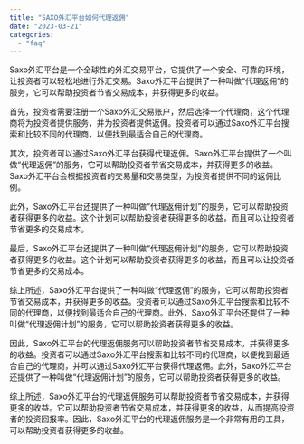 ```yaml
---
title: "SAXO外汇平台如何代理返佣"
date: "2023-03-21"
categories: 
  - "faq"
---
```


Saxo外汇平台是一个全球性的外汇交易平台，它提供了一个安全、可靠的环境，让投资者可以轻松地进行外汇交易。Saxo外汇平台提供了一种叫做“代理返佣”的服务，它可以帮助投资者节省交易成本，并获得更多的收益。

首先，投资者需要注册一个Saxo外汇交易账户，然后选择一个代理商，这个代理商将为投资者提供服务，并为投资者提供返佣。投资者可以通过Saxo外汇平台搜索和比较不同的代理商，以便找到最适合自己的代理商。

其次，投资者可以通过Saxo外汇平台获得代理返佣。Saxo外汇平台提供了一个叫做“代理返佣”的服务，它可以帮助投资者节省交易成本，并获得更多的收益。Saxo外汇平台会根据投资者的交易量和交易类型，为投资者提供不同的返佣比例。

此外，Saxo外汇平台还提供了一种叫做“代理返佣计划”的服务，它可以帮助投资者获得更多的收益。这个计划可以帮助投资者获得更多的收益，而且可以让投资者节省更多的交易成本。

最后，Saxo外汇平台还提供了一种叫做“代理返佣计划”的服务，它可以帮助投资者获得更多的收益。这个计划可以帮助投资者获得更多的收益，而且可以让投资者节省更多的交易成本。

综上所述，Saxo外汇平台提供了一种叫做“代理返佣”的服务，它可以帮助投资者节省交易成本，并获得更多的收益。投资者可以通过Saxo外汇平台搜索和比较不同的代理商，以便找到最适合自己的代理商。此外，Saxo外汇平台还提供了一种叫做“代理返佣计划”的服务，它可以帮助投资者获得更多的收益。

因此，Saxo外汇平台的代理返佣服务可以帮助投资者节省交易成本，并获得更多的收益。投资者可以通过Saxo外汇平台搜索和比较不同的代理商，以便找到最适合自己的代理商，并可以通过Saxo外汇平台获得代理返佣。此外，Saxo外汇平台还提供了一种叫做“代理返佣计划”的服务，它可以帮助投资者获得更多的收益。

综上所述，Saxo外汇平台的代理返佣服务可以帮助投资者节省交易成本，并获得更多的收益。它可以帮助投资者节省交易成本，并获得更多的收益，从而提高投资者的投资回报率。因此，Saxo外汇平台的代理返佣服务是一个非常有用的工具，可以帮助投资者获得更多的收益。
